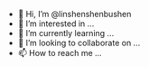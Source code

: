 - 👋 Hi, I’m @linshenshenbushen
- 👀 I’m interested in ...
- 🌱 I’m currently learning ...
- 💞️ I’m looking to collaborate on ...
- 📫 How to reach me ...

<!---
linshenshenbushen/linshenshenbushen is a ✨ special ✨ repository because its `README.md` (this file) appears on your GitHub profile.
You can click the Preview link to take a look at your changes.
--->
